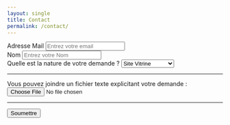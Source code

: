 ```yaml
---
layout: single
title: Contact
permalink: /contact/
---
```


<form accept-charset="UTF-8" action="https://getform.io/f/3a6b24e7-b1e7-40f9-9dcc-74c5b66a1836" method="POST" enctype="multipart/form-data" target="_blank">
          <div class="form-group">
            <label for="InputEmail1" required="required">Adresse Mail</label>
            <input type="email" name="email" class="form-control" id="InputEmail1" aria-describedby="emailHelp" placeholder="Entrez votre email">
          </div>
          <div class="form-group">
            <label for="exampleInputName">Nom</label>
            <input type="text" name="name" class="form-control" id="exampleInputName" placeholder="Entrez votre Nom" required="required">
          </div>
          <div class="form-group">
            <label for="FormControlSelectDemande">Quelle est la nature de votre demande ?</label>
            <select class="form-control" id="FormControlSelectDemande" name="Demande" required="required">
              <option>Site Vitrine</option>
              <option>Site e-commerce</option>
              <option>Application</option>
			  <option>Autre</option>
            </select>
          </div>
          <hr>
          <div class="form-group mt-3">
            <label class="mr-2">Vous pouvez joindre un fichier texte explicitant votre demande :</label>
            <input type="file" name="file">
          </div>
          <hr>
          <button type="submit" class="btn btn-primary">Soumettre</button>
        </form>
